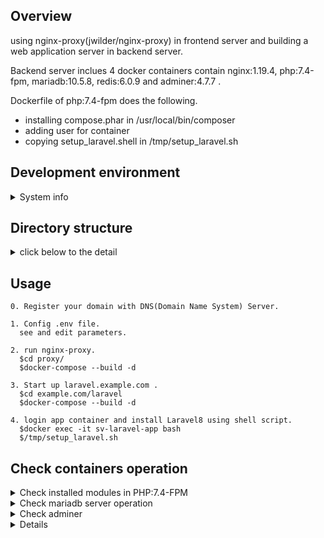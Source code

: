 ## Overview

using nginx-proxy(jwilder/nginx-proxy) in frontend server and building a web application server in backend server.

Backend server inclues 4 docker containers contain nginx:1.19.4, php:7.4-fpm, mariadb:10.5.8, redis:6.0.9 and adminer:4.7.7 .

Dockerfile of php:7.4-fpm does the following.
 - installing compose.phar in /usr/local/bin/composer
 - adding user for container 
 - copying setup_laravel.shell in /tmp/setup_laravel.sh


## Development environment

<details><summary>System info</summary>
<div>

```
$ cat /etc/lsb-release
DISTRIB_ID=Ubuntu
DISTRIB_RELEASE=20.04
DISTRIB_CODENAME=focal
DISTRIB_DESCRIPTION="Ubuntu 20.04.1 LTS"
$ arch
x86_64

$ docker version
Client:
 Version:           19.03.8
 API version:       1.40
 Go version:        go1.13.8
 Git commit:        afacb8b7f0
 Built:             Wed Oct 14 19:43:43 2020
 OS/Arch:           linux/amd64
 Experimental:      false

Server:
 Engine:
  Version:          19.03.8
  API version:      1.40 (minimum version 1.12)
  Go version:       go1.13.8
  Git commit:       afacb8b7f0
  Built:            Wed Oct 14 16:41:21 2020
  OS/Arch:          linux/amd64
  Experimental:     false
 containerd:
  Version:          1.3.3-0ubuntu2
  GitCommit:
 runc:
  Version:          spec: 1.0.1-dev
  GitCommit:
 docker-init:
  Version:          0.18.0
  GitCommit:

$ docker-compose version
docker-compose version 1.27.4, build 40524192
docker-py version: 4.3.1
CPython version: 3.7.7
OpenSSL version: OpenSSL 1.1.0l  10 Sep 2019
```

</div>
</details>

## Directory structure
<details><summary>click below to the detail</summary>
<div>

```
/docker
+-- /proxy
|   +-- /log
|       +-- /nginx
|           +-- access.log
|           +-- error.log
|   +-- docker-compose.yml
+-- /example.com
|   +-- /laravel <= subdomain: laravel.example.com
|       +-- /build
|           +-- /nginx
|               +-- default.conf
|           +-- /php
|               +-- Dockerfile
|               +-- php.ini
|               +-- setup_laravel.sh
|       +-- /db <= mount point: /var/lib/mysql
|       +-- /src <= laravel install dir mount in /var/www/html
|       +-- .env
|       +-- docker-compose.yml
```

</div>
</details>

## Usage

```
0. Register your domain with DNS(Domain Name System) Server.

1. Config .env file.
  see and edit parameters.

2. run nginx-proxy.
  $cd proxy/
  $docker-compose --build -d

3. Start up laravel.example.com .
  $cd example.com/laravel
  $docker-compose --build -d

4. login app container and install Laravel8 using shell script.
  $docker exec -it sv-laravel-app bash
  $/tmp/setup_laravel.sh

````
## Check containers operation

<details><summary>Check installed modules in PHP:7.4-FPM</summary>
<div>

```
/src/public/index.php
add php code

/*
|--------------------------------------------------------------------------
| Run The Application
|--------------------------------------------------------------------------
|
| Once we have the application, we can handle the incoming request using
| the application's HTTP kernel. Then, we will send the response back
| to this client's browser, allowing them to enjoy our application.
|
*/
// add here
phpinfo();

```
access http://laravel.example.com with web browser.

</div>
</details>

<details><summary>Check mariadb server operation</summary>
<div>

```
$ docker exec -it sv-laravel-db bash
# mysql -V
mysql  Ver 15.1 Distrib 10.5.8-MariaDB, for debian-linux-gnu (x86_64) using readline 5.2
```

</div>
</details>


<details><summary>Check adminer </summary>
<div>
access http://admr.laravel.example.com with web browser.

</div>
</details>


<details><summaryCheck redis server operation></summary>
<div>
</div>
login redis server and check version.

```
$ docker exec -it sv-laravel-redis bash
# redis-server -v
Redis server v=6.0.9 sha=00000000:0 malloc=jemalloc-5.1.0 bits=64 build=12c354e6793cb936
```
</details>
